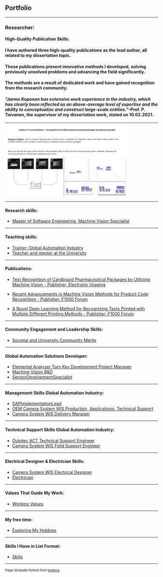 ## Portfolio

---

### Researcher: 
#### High-Quality Publication Skills: 
#### I have authored three high-quality publications as the lead author, all related to my dissertation topic. 
#### These publications present innovative methods I developed, solving previously unsolved problems and advancing the field significantly. 
#### The methods are a result of dedicated work and have gained recognition from the research community.
#### _"Jarmo Koponen has extensive work experience in the industry, which has clearly been reflected as an above-average level of expertise and the ability to conceptualize and construct large-scale entities."_-Prof. P. Toivanen, the supervisor of my dissertation work, stated on 10.02.2021.
---


<a href="images/dissertation2(1).jpg">
    <img src="images/dissertation2(1).jpg?raw=true" alt="My Dissertation" style="width:auto;max-width:80%;height:auto;">
</a>

---

#### Research skills:
- [Master of Software Engineering, Machine Vision Specialist](https://github.com/kopja3/portfolio/blob/main/research_skills.md)


---


#### Teaching skills:
- [Trainer: Global Automation Industry ](https://github.com/kopja3/portfolio/blob/main/ACTTrainer.md)
- [Teacher and mentor at the University](https://github.com/kopja3/portfolio/blob/main/teacher.md)


---


#### Publications:

- [Text Recognition of Cardboard Pharmaceutical Packages by Utilizing Machine Vision - Publisher: Electronic Imaging](pdf/Text_Recognition_of_Cardboard_Pharmaceutical_Packages_by_Utilizing_Machine_Vision.pdf)
  
- [Recent Advancements in Machine Vision Methods for Product Code Recognition - Publisher: F1000 Forum](pdf/Recent_advancements_in_machine_vision_methods_for_product_code_recognition.pdf)
  
- [A Novel Deep Learning Method for Recognizing Texts Printed with Multiple Different Printing Methods - Publisher: F1000 Forum](pdf/A_novel_deep_learning_method_for_recognizing_texts_printed_with_multiple_different_printing_methods.pdf)

---

#### Community Engagement and Leadership Skills:

- [Societal and University Community Merits](https://github.com/kopja3/portfolio/blob/main/Social_University_community_merits.md)

---

#### Global Automation Solutions Developer:
- [Elemental Analyzer Turn Key Development Project Manager](https://github.com/kopja3/portfolio/blob/main/ProjectModelDevelopmentProjectManager.md/)
- [Machine Vision R&D ](https://github.com/kopja3/portfolio/blob/main/MachineVisionRD.md)
- [SensorDevelopmentSpecialist](https://github.com/kopja3/portfolio/blob/main/SensorDevelopmentSpecialist.md)

---

#### Management Skills Global Automation Industry: 
- [SAPImplementationLead](https://github.com/kopja3/portfolio/blob/main/SAPImplementationLead.md)
- [OEM Camera System WIS Production, Applications, Technical Support](https://github.com/kopja3/portfolio/blob/main/WISLeadEngineer.md)
- [Camera System WIS Delivery Manager](https://github.com/kopja3/portfolio/blob/main/WISDeliveryManager.md)

---

#### Technical Support Skills Global Automation Industry: 
- [Outotec ACT Technical Support Engineer](https://github.com/kopja3/portfolio/blob/main/ACTTechnicalSupportEngineer.md)
- [Camera System WIS Field Support Engineer](https://github.com/kopja3/portfolio/blob/main/WISFieldSupportEngineer.md)

---

#### Electrical Designer & Electrician Skills: 
- [Camera System WIS Electrical Designer](https://github.com/kopja3/portfolio/blob/main/WISelectricalDesigner.md)
- [Electrician](https://github.com/kopja3/portfolio/blob/main/Electrician.md)

---

#### Values That Guide My Work:
- [Working Values](https://github.com/kopja3/portfolio/blob/main/myWorkingValues.md)

---

#### My free time:
- [Exploring My Hobbies](https://github.com/kopja3/portfolio/blob/main/hobbies.md)

---

#### Skills I Have in List Format:
- [Skills](https://github.com/kopja3/portfolio/blob/main/taidot.md)

---
<p style="font-size:11px">Page template forked from <a href="https://github.com/evanca/quick-portfolio">evanca</a></p>
<!-- Remove above link if you don't want to attibute -->
